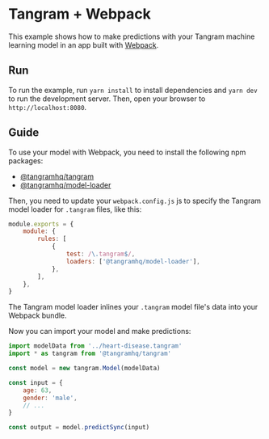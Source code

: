 # Tangram + Webpack

This example shows how to make predictions with your Tangram machine learning model in an app built with [Webpack](https://webpack.js.org).

## Run

To run the example, run `yarn install` to install dependencies and `yarn dev` to run the development server. Then, open your browser to `http://localhost:8080`.

## Guide

To use your model with Webpack, you need to install the following npm packages:

- [@tangramhq/tangram](https://npmjs.com/@tangramhq/tangram)
- [@tangramhq/model-loader](https://npmjs.com/@tangramhq/model-loader)

Then, you need to update your `webpack.config.js` js to specify the Tangram model loader for `.tangram` files, like this:

```javascript
module.exports = {
	module: {
		rules: [
			{
				test: /\.tangram$/,
				loaders: ['@tangramhq/model-loader'],
			},
		],
	},
}
```

The Tangram model loader inlines your `.tangram` model file's data into your Webpack bundle.

Now you can import your model and make predictions:

```javascript
import modelData from '../heart-disease.tangram'
import * as tangram from '@tangramhq/tangram'

const model = new tangram.Model(modelData)

const input = {
	age: 63,
	gender: 'male',
	// ...
}

const output = model.predictSync(input)
```
